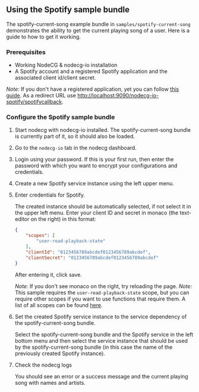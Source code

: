 ## Using the Spotify sample bundle

The spotify-current-song example bundle in `samples/spotify-current-song` demonstrates the ability to get the current playing song of a user. Here is a guide to how to get it working.

### Prerequisites

-   Working NodeCG & nodecg-io installation
-   A Spotify account and a registered Spotify application and the associated client id/client secret.

_Note:_ If you don't have a registered application, yet you can follow [this guide](https://developer.spotify.com/documentation/general/guides/app-settings/#register-your-app). As a redirect URL use <http://localhost:9090/nodecg-io-spotify/spotifycallback>.

### Configure the Spotify sample bundle

1. Start nodecg with nodecg-io installed. The spotify-current-song bundle is currently part of it, so it should also be loaded.

2. Go to the `nodecg-io` tab in the nodecg dashboard.

3. Login using your password. If this is your first run, then enter the password with which you want to encrypt your configurations and credentials.

4. Create a new Spotify service instance using the left upper menu.

5. Enter credentials for Spotify.

    The created instance should be automatically selected, if not select it in the upper left menu. Enter your client ID and secret in monaco (the text-editor on the right) in this format:

    ```json
    {
        "scopes": [
            "user-read-playback-state"
        ],
        "clientId": "0123456789abcdef0123456789abcdef",
        "clientSecret": "0123456789abcdef0123456789abcdef"
    }
    ```

    After entering it, click save.

    _Note:_ If you don't see monaco on the right, try reloading the page.
    _Note:_ This sample requires the `user-read-playback-state` scope, but you can require other scopes if you want to use functions that require them.
            A list of all scopes can be found [here](https://developer.spotify.com/documentation/general/guides/scopes/).

6. Set the created Spotify service instance to the service dependency of the spotify-current-song bundle.

    Select the spotify-current-song bundle and the Spotify service in the left bottom menu and then select the service instance that should be used by the spotify-current-song bundle (in this case the name of the previously created Spotify instance).

7. Check the nodecg logs

    You should see an error or a success message and the current playing song with names and artists.
